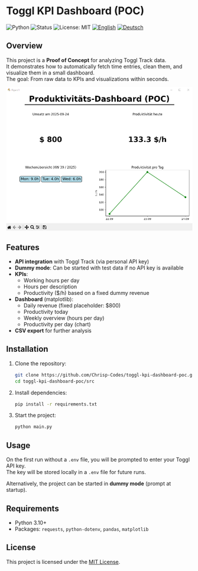 # Toggl KPI Dashboard (POC)
![Python](https://img.shields.io/badge/python-3.10%2B-blue)
![Status](https://img.shields.io/badge/status-POC-orange)
![License: MIT](https://img.shields.io/badge/License-MIT-green.svg)
[![English](https://img.shields.io/badge/README-English-informational?style=flat-square)](README_en.md)
[![Deutsch](https://img.shields.io/badge/README-Deutsch-informational?style=flat-square)](README.md)

## Overview
This project is a **Proof of Concept** for analyzing Toggl Track data.  
It demonstrates how to automatically fetch time entries, clean them, and visualize them in a small dashboard.  
The goal: From raw data to KPIs and visualizations within seconds.

![Dashboard Screenshot](docs/dashboard_example.png)

## Features
- **API integration** with Toggl Track (via personal API key)
- **Dummy mode**: Can be started with test data if no API key is available
- **KPIs**:
  - Working hours per day
  - Hours per description
  - Productivity ($/h) based on a fixed dummy revenue
- **Dashboard** (matplotlib):
  - Daily revenue (fixed placeholder: $800)
  - Productivity today
  - Weekly overview (hours per day)
  - Productivity per day (chart)
- **CSV export** for further analysis

## Installation
1. Clone the repository:
   ```bash
   git clone https://github.com/Chrisp-Codes/toggl-kpi-dashboard-poc.git
   cd toggl-kpi-dashboard-poc/src
   ```
2. Install dependencies:
   ```bash
   pip install -r requirements.txt
   ```
3. Start the project:
   ```bash
   python main.py
   ```

## Usage
On the first run without a `.env` file, you will be prompted to enter your Toggl API key.  
The key will be stored locally in a `.env` file for future runs.  

Alternatively, the project can be started in **dummy mode** (prompt at startup).  

## Requirements
- Python 3.10+  
- Packages: `requests`, `python-dotenv`, `pandas`, `matplotlib`

## License
This project is licensed under the [MIT License](https://opensource.org/licenses/MIT).
